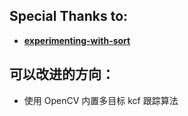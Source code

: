 ## Special Thanks to:
*  [**experimenting-with-sort**](https://github.com/ZidanMusk/experimenting-with-sort) 

## 可以改进的方向：

* 使用 OpenCV 内置多目标 kcf 跟踪算法

